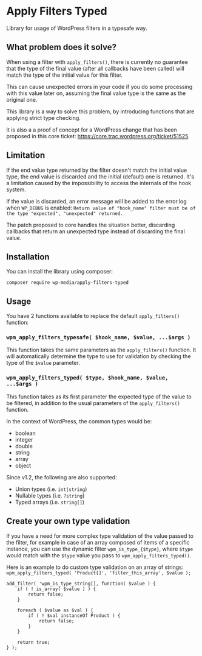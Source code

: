 #  Apply Filters Typed
Library for usage of WordPress filters in a typesafe way.

##  What problem does it solve?
  When using a filter with `apply_filters()`, there is currently no guarantee that the type of the final value (after all callbacks have been called) will match the type of the initial value for this filter.

This can cause unexpected errors in your code if you do some processing with this value later on, assuming the final value type is the same as the original one.

This library is a way to solve this problem, by introducing functions that are applying strict type checking.

It is also a a proof of concept for a WordPress change that has been proposed in this core ticket: https://core.trac.wordpress.org/ticket/51525.

## Limitation
If the end value type returned by the filter doesn't match the initial value type, the end value is discarded and the initial (default) one is returned. It's a limitation caused by the impossibility to access the internals of the hook system.

If the value is discarded, an error message will be added to the error.log when `WP_DEBUG` is enabled: `Return value of "hook_name" filter must be of the type "expected", "unexpected" returned.`

The patch proposed to core handles the situation better, discarding callbacks that return an unexpected type instead of discarding the final value.

##  Installation
You can install the library using composer:

`composer require wp-media/apply-filters-typed`

##  Usage
You have 2 functions available to replace the default `apply_filters()` function:

### `wpm_apply_filters_typesafe( $hook_name, $value, ...$args )`
This function takes the same parameters as the `apply_filters()` function. It will automatically determine the type to use for validation by checking the type of the `$value` parameter.

### `wpm_apply_filters_typed( $type, $hook_name, $value,  ...$args )`
This function takes as its first parameter the expected type of the value to be filtered, in addition to the usual parameters of the `apply_filters()` function.

In the context of WordPress, the common types would be:

- boolean
- integer
- double
- string
- array
- object

Since v1.2, the following are also supported:
- Union types (i.e. `int|string`)
- Nullable types (i.e. `?string`)
- Typed arrays (i.e. `string[]`)

##  Create your own type validation
If you have a need for more complex type validation of the value passed to the filter, for example in case of an array composed of items of a specific instance, you can use the dynamic filter `wpm_is_type_{$type}`, where `$type` would match with the `$type` value you pass to `wpm_apply_filters_typed()`.

Here is an example to do custom type validation on an array of strings:
 `wpm_apply_filters_typed( 'Product[]', 'filter_this_array', $value );`
 
    add_filter( 'wpm_is_type_string[], function( $value ) {
        if ( ! is_array( $value ) ) {
            return false;
        }
 
        foreach ( $value as $val ) {
            if ( ! $val instanceOf Product ) {
                return false;
            }
        }
 
	    return true;
    } );

